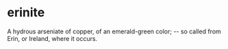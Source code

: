 erinite
=======

 A hydrous arseniate of copper, of an emerald-green color; -- so called from Erin, or Ireland, where it occurs.
